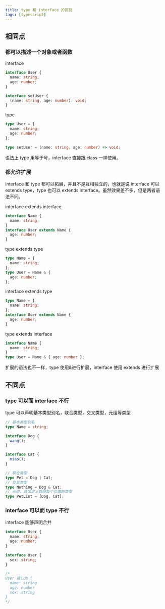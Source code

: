 ```yaml
---
title: type 和 interface 的区别
tags: [typescript]
---
```


## 相同点

### 都可以描述一个对象或者函数

interface

```typescript
interface User {
  name: string;
  age: number;
}

interface setUser {
  (name: string, age: number): void;
}
```

type

```typescript
type User = {
  name: string;
  age: number;
};

type setUser = (name: string, age: number) => void;
```

语法上 type 用等于号，interface 直接跟 class 一样使用。

<!-- more -->

### 都允许扩展

interface 和 type 都可以拓展，并且不是互相独立的，也就是说 interface 可以 extends type，type 也可以 extends interface。虽然效果差不多，但是两者语法不同。

interface extends interface

```typescript
interface Name {
  name: string;
}
interface User extends Name {
  age: number;
}
```

type extends type

```typescript
type Name = {
  name: string;
};
type User = Name & {
  age: number;
};
```

interface extends type

```typescript
type Name = {
  name: string;
};
interface User extends Name {
  age: number;
}
```

type extends interface

```typescript
interface Name {
  name: string;
}
type User = Name & { age: number };
```

扩展的语法也不一样，type 使用&进行扩展，interface 使用 extends 进行扩展

## 不同点

### type 可以而 interface 不行

type 可以声明基本类型别名，联合类型，交叉类型，元组等类型

```typescript
// 基本类型别名
type Name = string;

interface Dog {
  wang();
}

interface Cat {
  miao();
}

// 联合类型
type Pet = Dog | Cat;
// 交叉类型
type Nothing = Dog & Cat;
// 元组，具体定义数组每个位置的类型
type PetList = [Dog, Cat];
```

### interface 可以而 type 不行

interface 能够声明合并

```typescript
interface User {
  name: string;
  age: number;
}

interface User {
  sex: string;
}

/*
User 接口为 {
  name: string
  age: number
  sex: string 
}
*/
```
